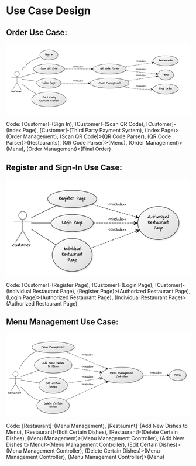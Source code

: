 #  Use Case Design
##  Order Use Case:
![](order_use_case.png)

Code: [Customer]-(Sign In), [Customer]-(Scan QR Code), [Customer]-(Index Page), [Customer]-(Third Party Payment System), (Index Page)>(Order Management), (Scan QR Code)>(QR Code Parser), (QR Code Parser)>(Restaurants), (QR Code Parser)>(Menu), (Order Management)>(Menu), (Order Management)>(Final Order)

##  Register and Sign-In Use Case:
![](images/register_and_sign_in_use_case.png)

Code: [Customer]-(Register Page), [Customer]-(Login Page), [Customer]-(Individual Restaurant Page), (Register Page)>(Authorized Restaurant Page), (Login Page)>(Authorized Restaurant Page), (Individual Restaurant Page)>(Authorized Restaurant Page)

##  Menu Management Use Case:
![](images/menu_management_use_case.png)

Code: [Restaurant]-(Menu Management), [Restaurant]-(Add New Dishes to Menu), [Restaurant]-(Edit Certain Dishes), [Restaurant]-(Delete Certain Dishes), (Menu Management)>(Menu Management Controller), (Add New Dishes to Menu)>(Menu Management Controller), (Edit Certain Dishes)>(Menu Management Controller), (Delete Certain Dishes)>(Menu Management Controller), (Menu Management Controller)>(Menu)
